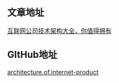 ## 文章地址
[互联网公司技术架构大全，你值得拥有](https://mp.weixin.qq.com/s?__biz=MzA3MzE4ODY0Mg==&mid=2455982625&idx=1&sn=070d4b7890d7e06e8470cdf1828ec569&scene=21#wechat_redirect)

## GItHub地址
[architecture.of.internet-product](https://github.com/davideuler/architecture.of.internet-product)